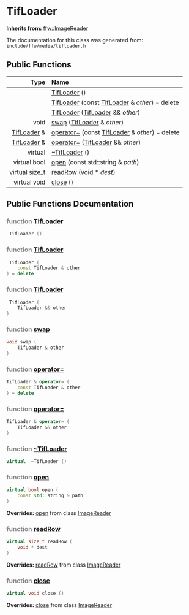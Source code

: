 TifLoader
===================================


**Inherits from:** [ffw::ImageReader](ffw_ImageReader.html)

The documentation for this class was generated from: `include/ffw/media/tifloader.h`



## Public Functions

| Type | Name |
| -------: | :------- |
|   | [TifLoader](#76534939) ()  |
|   | [TifLoader](#d8e6aab2) (const [TifLoader](ffw_TifLoader.html) & _other_) = delete  |
|   | [TifLoader](#e7fc4b7c) ([TifLoader](ffw_TifLoader.html) && _other_)  |
|  void | [swap](#bfaf9c52) ([TifLoader](ffw_TifLoader.html) & _other_)  |
|  [TifLoader](ffw_TifLoader.html) & | [operator=](#2e24007e) (const [TifLoader](ffw_TifLoader.html) & _other_) = delete  |
|  [TifLoader](ffw_TifLoader.html) & | [operator=](#cf6bac2f) ([TifLoader](ffw_TifLoader.html) && _other_)  |
|  virtual  | [~TifLoader](#129d8322) ()  |
|  virtual bool | [open](#5ea17331) (const std::string & _path_)  |
|  virtual size_t | [readRow](#077e9616) (void * _dest_)  |
|  virtual void | [close](#63db2480) ()  |


## Public Functions Documentation

### <span style="opacity:0.5;">function</span> <a id="76534939" href="#76534939">TifLoader</a>

```cpp
 TifLoader () 
```



### <span style="opacity:0.5;">function</span> <a id="d8e6aab2" href="#d8e6aab2">TifLoader</a>

```cpp
 TifLoader (
    const TifLoader & other
) = delete 
```



### <span style="opacity:0.5;">function</span> <a id="e7fc4b7c" href="#e7fc4b7c">TifLoader</a>

```cpp
 TifLoader (
    TifLoader && other
) 
```



### <span style="opacity:0.5;">function</span> <a id="bfaf9c52" href="#bfaf9c52">swap</a>

```cpp
void swap (
    TifLoader & other
) 
```



### <span style="opacity:0.5;">function</span> <a id="2e24007e" href="#2e24007e">operator=</a>

```cpp
TifLoader & operator= (
    const TifLoader & other
) = delete 
```



### <span style="opacity:0.5;">function</span> <a id="cf6bac2f" href="#cf6bac2f">operator=</a>

```cpp
TifLoader & operator= (
    TifLoader && other
) 
```



### <span style="opacity:0.5;">function</span> <a id="129d8322" href="#129d8322">~TifLoader</a>

```cpp
virtual  ~TifLoader () 
```



### <span style="opacity:0.5;">function</span> <a id="5ea17331" href="#5ea17331">open</a>

```cpp
virtual bool open (
    const std::string & path
) 
```



**Overrides:** [open](/doc/ffw_ImageReader.md#25e290f7) from class [ImageReader](/doc/ffw_ImageReader.md)

### <span style="opacity:0.5;">function</span> <a id="077e9616" href="#077e9616">readRow</a>

```cpp
virtual size_t readRow (
    void * dest
) 
```



**Overrides:** [readRow](/doc/ffw_ImageReader.md#2b7cda9d) from class [ImageReader](/doc/ffw_ImageReader.md)

### <span style="opacity:0.5;">function</span> <a id="63db2480" href="#63db2480">close</a>

```cpp
virtual void close () 
```



**Overrides:** [close](/doc/ffw_ImageReader.md#f00a5543) from class [ImageReader](/doc/ffw_ImageReader.md)



